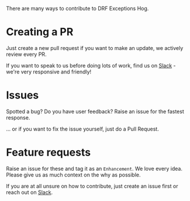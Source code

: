 There are many ways to contribute to DRF Exceptions Hog.

# Creating a PR

Just create a new pull request if you want to make an update, we actively review every PR.

If you want to speak to us before doing lots of work, find us on [Slack](https://posthog.com/slack) - we're very responsive and friendly!

# Issues

Spotted a bug? Do you have user feedback? Raise an issue for the fastest response.

... or if you want to fix the issue yourself, just do a Pull Request.

# Feature requests

Raise an issue for these and tag it as an `Enhancement`. We love every idea. Please give us as much context on the why as possible.

If you are at all unsure on how to contribute, just create an issue first or reach out on [Slack](https://posthog.com/slack).
